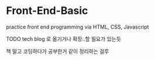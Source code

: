 # Front-End-Basic
practice front end programming via HTML, CSS, Javascript

TODO
tech blog 로 옮기거나 확장..할 필요가 있는듯

책 말고 코딩하다가 공부한거 같이 정리하는 걸루